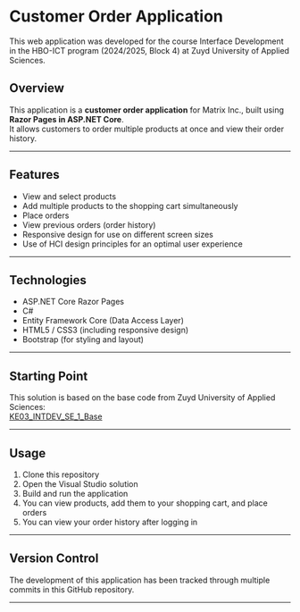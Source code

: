 # Customer Order Application

This web application was developed for the course Interface Development in the HBO-ICT program (2024/2025, Block 4) at Zuyd University of Applied Sciences.

## Overview

This application is a **customer order application** for Matrix Inc., built using **Razor Pages in ASP.NET Core**.  
It allows customers to order multiple products at once and view their order history.

---

## Features

- View and select products  
- Add multiple products to the shopping cart simultaneously  
- Place orders  
- View previous orders (order history)  
- Responsive design for use on different screen sizes  
- Use of HCI design principles for an optimal user experience  

---

## Technologies

- ASP.NET Core Razor Pages  
- C#  
- Entity Framework Core (Data Access Layer)  
- HTML5 / CSS3 (including responsive design)  
- Bootstrap (for styling and layout)  

---

## Starting Point

This solution is based on the base code from Zuyd University of Applied Sciences:  
[KE03_INTDEV_SE_1_Base](https://github.com/ZuydUniversity/KE03_INTDEV_SE_1_Base.git)

---

## Usage

1. Clone this repository  
2. Open the Visual Studio solution  
3. Build and run the application  
4. You can view products, add them to your shopping cart, and place orders  
5. You can view your order history after logging in  

---

## Version Control

The development of this application has been tracked through multiple commits in this GitHub repository.  

---
